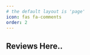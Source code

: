 ```yaml
---
# the default layout is 'page'
icon: fas fa-comments
order: 2
---
```


## Reviews Here..																																												